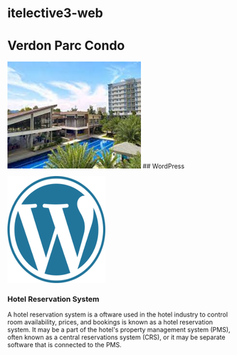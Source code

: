 # itelective3-web

# Verdon Parc Condo
<img src="images/verdon parc.jpg" width="300" height="240" />  
## WordPress
<p>
  <img src="images/wplogo.png" width="220" height="240" />  
</p>

### Hotel Reservation System
A hotel reservation system is a oftware used in the hotel industry to control room availability, prices, and bookings is known as a hotel reservation system. It may be a part of the hotel's property management system (PMS), often known as a central reservations system (CRS), or it may be separate software that is connected to the PMS.

